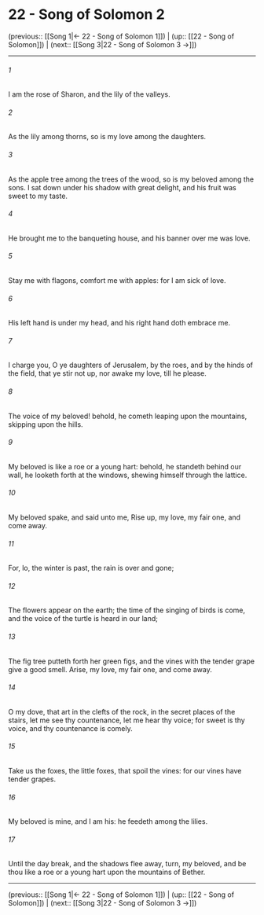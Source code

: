 # 22 - Song of Solomon 2

(previous:: [[Song 1|← 22 - Song of Solomon 1]]) | (up:: [[22 - Song of Solomon]]) | (next:: [[Song 3|22 - Song of Solomon 3 →]])

***


###### 1 
I am the rose of Sharon, and the lily of the valleys. 

###### 2 
As the lily among thorns, so is my love among the daughters. 

###### 3 
As the apple tree among the trees of the wood, so is my beloved among the sons. I sat down under his shadow with great delight, and his fruit was sweet to my taste. 

###### 4 
He brought me to the banqueting house, and his banner over me was love. 

###### 5 
Stay me with flagons, comfort me with apples: for I am sick of love. 

###### 6 
His left hand is under my head, and his right hand doth embrace me. 

###### 7 
I charge you, O ye daughters of Jerusalem, by the roes, and by the hinds of the field, that ye stir not up, nor awake my love, till he please. 

###### 8 
The voice of my beloved! behold, he cometh leaping upon the mountains, skipping upon the hills. 

###### 9 
My beloved is like a roe or a young hart: behold, he standeth behind our wall, he looketh forth at the windows, shewing himself through the lattice. 

###### 10 
My beloved spake, and said unto me, Rise up, my love, my fair one, and come away. 

###### 11 
For, lo, the winter is past, the rain is over and gone; 

###### 12 
The flowers appear on the earth; the time of the singing of birds is come, and the voice of the turtle is heard in our land; 

###### 13 
The fig tree putteth forth her green figs, and the vines with the tender grape give a good smell. Arise, my love, my fair one, and come away. 

###### 14 
O my dove, that art in the clefts of the rock, in the secret places of the stairs, let me see thy countenance, let me hear thy voice; for sweet is thy voice, and thy countenance is comely. 

###### 15 
Take us the foxes, the little foxes, that spoil the vines: for our vines have tender grapes. 

###### 16 
My beloved is mine, and I am his: he feedeth among the lilies. 

###### 17 
Until the day break, and the shadows flee away, turn, my beloved, and be thou like a roe or a young hart upon the mountains of Bether.

***

(previous:: [[Song 1|← 22 - Song of Solomon 1]]) | (up:: [[22 - Song of Solomon]]) | (next:: [[Song 3|22 - Song of Solomon 3 →]])
